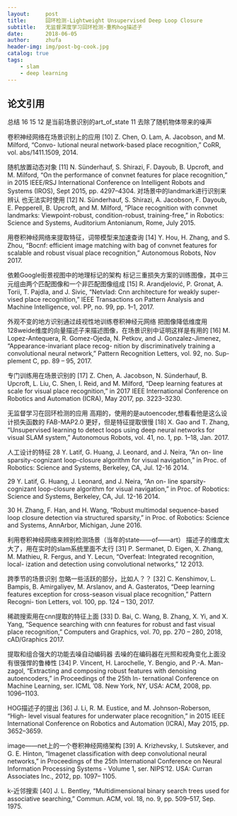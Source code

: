 ```yaml
---
layout:     post
title:      回环检测-Lightweight Unsupervised Deep Loop Closure
subtitle:   无监督深度学习回环检测-重构hog描述子
date:       2018-06-05
author:     zhufa
header-img: img/post-bg-cook.jpg
catalog: true
tags:
    - slam
    - deep learning
---
```


## 论文引用
总结 16 15 12 是当前场景识别的art_of_state 11 去除了随机物体带来的噪声


卷积神经网络在场景识别上的应用
[10] Z. Chen, O. Lam, A. Jacobson, and M. Milford, “Convo-
lutional neural network-based place recognition,” CoRR,
vol. abs/1411.1509, 2014.

随机放置动态对象
[11] N. Sünderhauf, S. Shirazi, F. Dayoub, B. Upcroft, and
M. Milford, “On the performance of convnet features
for place recognition,” in 2015 IEEE/RSJ International
Conference on Intelligent Robots and Systems (IROS),
Sept 2015, pp. 4297–4304.
对场景中的landmark进行识别来辨认
也无法实时使用
[12] N. Sünderhauf, S. Shirazi, A. Jacobson, F. Dayoub,
E. Pepperell, B. Upcroft, and M. Milford, “Place
recognition with convnet landmarks: Viewpoint-robust,
condition-robust, training-free,” in Robotics: Science and
Systems, Auditorium Antonianum, Rome, July 2015.

用卷积神经网络来提取特征，词带模型来加速查询
[14] Y. Hou, H. Zhang, and S. Zhou, “Bocnf: efficient image
matching with bag of convnet features for scalable and
robust visual place recognition,” Autonomous Robots,
Nov 2017.


依赖Google街景视图中的地理标记的架构
标记三重损失方案的训练图像，其中三元组由两个匹配图像和一个非匹配图像组成
[15] R. Arandjelović, P. Gronat, A. Torii, T. Pajdla, and
J. Sivic, “Netvlad: Cnn architecture for weakly super-
vised place recognition,” IEEE Transactions on Pattern
Analysis and Machine Intelligence, vol. PP, no. 99, pp.
1–1, 2017.

外观不变的地方识别通过歧视性地训练卷积神经元网络
把图像降低维度用128weide维度的向量描述子来描述图像，在场景识别中证明这样是有用的
[16] M. Lopez-Antequera, R. Gomez-Ojeda, N. Petkov, and
J. Gonzalez-Jimenez, “Appearance-invariant place recog-
nition by discriminatively training a convolutional neural
network,” Pattern Recognition Letters, vol. 92, no. Sup-
plement C, pp. 89 – 95, 2017.

专门训练用在场景识别的
[17] Z. Chen, A. Jacobson, N. Sünderhauf, B. Upcroft, L. Liu,
C. Shen, I. Reid, and M. Milford, “Deep learning features
at scale for visual place recognition,” in 2017 IEEE
International Conference on Robotics and Automation
(ICRA), May 2017, pp. 3223–3230.

无监督学习在回环检测的应用
高翔的，使用的是autoencoder,想看看他是这么设计损失函数的
FAB-MAP2.0 更好，但是特征提取很慢
[18] X. Gao and T. Zhang, “Unsupervised learning to detect
loops using deep neural networks for visual SLAM
system,” Autonomous Robots, vol. 41, no. 1, pp. 1–18,
Jan. 2017.

人工设计的特征
28 
Y. Latif, G. Huang, J. Leonard, and J. Neira, “An on-
line sparsity-cognizant loop-closure algorithm for visual
navigation,” in Proc. of Robotics: Science and Systems,
Berkeley, CA, Jul. 12-16 2014.

29
Y. Latif, G. Huang, J. Leonard, and J. Neira, “An on-
line sparsity-cognizant loop-closure algorithm for visual
navigation,” in Proc. of Robotics: Science and Systems,
Berkeley, CA, Jul. 12-16 2014.

30
H. Zhang, F. Han, and H. Wang, “Robust multimodal
sequence-based loop closure detection via structured
sparsity,” in Proc. of Robotics: Science and Systems,
AnnArbor, Michigan, June 2016.

利用卷积神经网络来辨别检测场景（当年的state——of——art）
描述子的维度太大了，用在实时的slam系统里面不太行
[31] P. Sermanet, D. Eigen, X. Zhang, M. Mathieu, R. Fergus,
and Y. Lecun, “Overfeat: Integrated recognition, local-
ization and detection using convolutional networks,” 12
2013.

跨季节的场景识别
忽略一些活跃的部分，比如人？？
[32] C. Kenshimov, L. Bampis, B. Amirgaliyev, M. Arslanov,
and A. Gasteratos, “Deep learning features exception for
cross-season visual place recognition,” Pattern Recogni-
tion Letters, vol. 100, pp. 124 – 130, 2017.

稀疏搜索用在cnn提取的特征上面
[33] D. Bai, C. Wang, B. Zhang, X. Yi, and X. Yang,
“Sequence searching with cnn features for robust and
fast visual place recognition,” Computers and Graphics,
vol. 70, pp. 270 – 280, 2018, cAD/Graphics 2017.

提取和组合强大的功能去噪自动编码器
去噪的在编码器在光照和视角变化上面没有很强悍的鲁棒性
[34] P. Vincent, H. Larochelle, Y. Bengio, and P.-A. Man-
zagol, “Extracting and composing robust features with
denoising autoencoders,” in Proceedings of the 25th In-
ternational Conference on Machine Learning, ser. ICML
’08. New York, NY, USA: ACM, 2008, pp. 1096–1103.

HOG描述子的提出
[36] J. Li, R. M. Eustice, and M. Johnson-Roberson, “High-
level visual features for underwater place recognition,”
in 2015 IEEE International Conference on Robotics and
Automation (ICRA), May 2015, pp. 3652–3659.

image——net上的一个卷积神经网络架构
[39] A. Krizhevsky, I. Sutskever, and G. E. Hinton, “Imagenet
classification with deep convolutional neural networks,”
in Proceedings of the 25th International Conference on
Neural Information Processing Systems - Volume 1, ser.
NIPS’12. USA: Curran Associates Inc., 2012, pp. 1097–
1105.

k-近邻搜索
[40] J. L. Bentley, “Multidimensional binary search trees used
for associative searching,” Commun. ACM, vol. 18, no. 9,
pp. 509–517, Sep. 1975.

